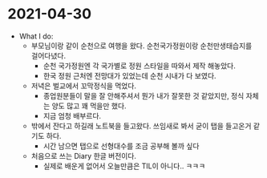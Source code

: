 # 2021-04-30

- What I do:
  - 부모님이랑 같이 순천으로 여행을 왔다. 순천국가정원이랑 순천만생태습지를 걸어다녔다. 
    - 순천 국가정원엔 각 국가별로 정원 스타일을 따와서 제작 해놓았다.
    - 한국 정원 근처엔 전망대가 있었는데 순천 시내가 다 보였다.
  - 저녁은 벌교에서 꼬막정식을 먹었다.
    - 종업원분들이 말을 잘 안해주셔서 뭔가 내가 잘못한 것 같았지만, 정식 자체는 양도 많고 꽤 먹을만 했다.
    - 지금 엄청 배부르다.
  - 밖에서 잔다고 하길래 노트북을 들고왔다. 쓰임새로 봐서 굳이 탭을 들고온거 같기도 하다.
    - 시간 남으면 탭으로 선형대수를 조금 공부해 볼까 싶다
  - 처음으로 쓰는 Diary 한글 버전이다.
    - 실제로 배운게 없어서 오늘만큼은 TIL이 아니다.. ㅋㅋㅋ
